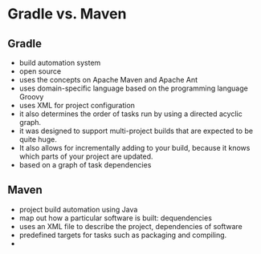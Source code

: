 # Gradle vs. Maven
## Gradle
- build automation system 
- open source
- uses the concepts on Apache Maven and Apache Ant
- uses domain-specific language based on the programming language Groovy
- uses XML for project configuration
- it also determines the order of tasks run by using a directed acyclic graph.
- it was designed to support multi-project builds that are expected to be quite huge.
- It also allows for incrementally adding to your build, because it knows which parts of your project are updated.
- based on a graph of task dependencies
## Maven
- project build automation using Java
- map out how a particular software is built: dequendencies
- uses an XML file to describe the project, dependencies of software
- predefined targets for tasks such as packaging and compiling.
- 
